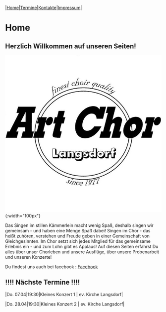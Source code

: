 |[Home](index.md)|[Termine](termine.md)|[Kontakte](kontakte.md)|[Impressum](impressum.md)|

# Home
## Herzlich Willkommen auf unseren Seiten!
![Logo](img/artchorlogo.jpg){:width="100px"}

Das Singen im stillen Kämmerlein macht wenig Spaß, deshalb singen wir gemeinsam - und haben eine Menge Spaß dabei! Singen im Chor - das heißt zuhören, verstehen und Freude geben in einer Gemeinschaft von Gleichgesinnten. Im Chor setzt sich jedes Mitglied für das gemeinsame Erlebnis ein - und zum Lohn gibt es Applaus!
Auf diesen Seiten erfahrst Du alles über unser Chorleben und unsere Ausflüge, über unsere Probenarbeit und unseren Konzerte!

Du findest uns auch bei facebook : [Facebook](www.facebook.com/ArtChorLangsdorf/)

## !!!!  Nächste Termine  !!!! 

|Do. 07.04|19:30|Kleines Konzert  1 | ev. Kirche Langsdorf|

|Do. 28.04|19:30|Kleines Konzert  2 | ev. Kirche Langsdorf|
